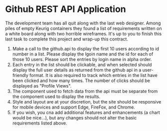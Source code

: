 # Github REST API Application

The development team has all quit along with the last web designer. Among piles of empty Keurig containers they found a list of requirements written on a white board along with two horrible wireframes. It's up to you to finish this last task to complete this project and wrap-up this contract.
1) Make a call to the github.api to display the first 10 users according to id number in a list. Please display the lgoin name and the id for each of those 10 users. Please sort the entries by login name in alpha order.
2) Each entry in the list should be clickable, and when selected should display the full user details as returned from the github api in a user-friendly format. It is also required to track which entries in the list have been clicked and how many times. The number of clicks should be displayed as "Profile Views".
3) The component used to fetch data from the api must be separate from the component used to display the results.
4) Style and layout are at your discretion, but the site should be responsive for mobile devices and support Edge, FireFox, and Chrome.
5) If you wish, you cna add additional features and enhancements (a chart would be nice...), but any changes should not alter the basic requirements listed above.
